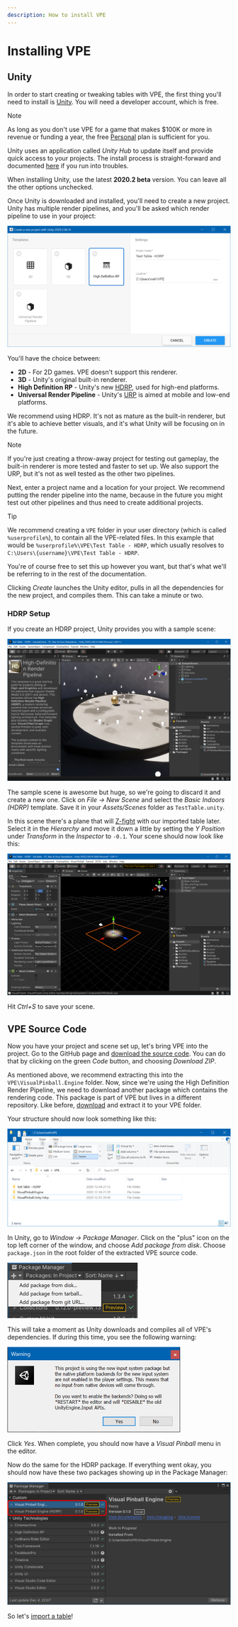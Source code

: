 ```yaml
---
description: How to install VPE
---
```

# Installing VPE

## Unity

In order to start creating or tweaking tables with VPE, the first thing you'll need to install is [Unity](https://unity3d.com/get-unity/download). You will need a developer account, which is free.

> [!NOTE]
> As long as you don't use VPE for a game that makes $100K or more in revenue or funding a year, the free [Personal](https://store.unity.com/compare-plans) plan is sufficient for you.

Unity uses an application called *Unity Hub* to update itself and provide quick access to your projects. The install process is straight-forward and documented [here](https://docs.unity3d.com/Manual/GettingStartedInstallingHub.html) if you run into troubles.

When installing Unity, use the latest **2020.2 beta** version. You can leave all the other options unchecked.

Once Unity is downloaded and installed, you'll need to create a new project. Unity has multiple render pipelines, and you'll be asked which render pipeline to use in your project:

![New Unity Project](unity-create-new-project.png)

You'll have the choice between:

- **2D** - For 2D games. VPE doesn't support this renderer.
- **3D** - Unity's original built-in renderer.
- **High Definition RP** - Unity's new [HDRP](https://docs.unity3d.com/Packages/com.unity.render-pipelines.high-definition@0.0.0/manual/index.html), used for high-end platforms.
- **Universal Render Pipeline** - Unity's [URP](https://docs.unity3d.com/Packages/com.unity.render-pipelines.universal@8.2/manual/index.html) is aimed at mobile and low-end platforms.

We recommend using HDRP. It's not as mature as the built-in renderer, but it's able to achieve better visuals, and it's what Unity will be focusing on in the future.

> [!NOTE]
> If you're just creating a throw-away project for testing out gameplay, the built-in renderer is more tested and faster to set up. We also support the URP, but it's not as well tested as the other two pipelines.

Next, enter a project name and a location for your project. We recommend putting the render pipeline into the name, because in the future you might test out other pipelines and thus need to create additional projects.

> [!TIP]
> We recommend creating a `VPE` folder in your user directory (which is called `%userprofile%`), to contain all the VPE-related files. In this example that would be `%userprofile%\VPE\Test Table - HDRP`, which usually resolves to `C:\Users\{username}\VPE\Test Table - HDRP`.
>
> You're of course free to set this up however you want, but that's what we'll be referring to in the rest of the documentation.

Clicking *Create* launches the Unity editor, pulls in all the dependencies for the new project, and compiles them. This can take a minute or two.

### HDRP Setup

If you create an HDRP project, Unity provides you with a sample scene: 

![HDRP Sample Scene](unity-hdrp-default-scene.png)

The sample scene is awesome but huge, so we're going to discard it and create a new one. Click on *File -> New Scene* and select the *Basic Indoors (HDRP)* template. Save it in your *Assets/Scenes* folder as `TestTable.unity`.

In this scene there's a plane that will [Z-fight](https://en.wikipedia.org/wiki/Z-fighting) with our imported table later. Select it in the *Hierarchy* and move it down a little by setting the *Y Position* under *Transform* in the *Inspector* to `-0.1`. Your scene should now look like this:

![TestTable Scene](unity-hdrp-test-scene.png)

Hit *Ctrl+S* to save your scene.

## VPE Source Code

Now you have your project and scene set up, let's bring VPE into the project. Go to the GitHub page and [download the source code](https://github.com/freezy/VisualPinball.Engine). You can do that by clicking on the green *Code* button, and choosing *Download ZIP*.

As mentioned above, we recommend extracting this into the `VPE\VisualPinball.Engine` folder. Now, since we're using the High Definition Render Pipeline, we need to download another package which contains the rendering code. This package is part of VPE but lives in a different repository. Like before, [download](https://github.com/freezy/VisualPinball.Unity.Hdrp) and extract it to your VPE folder.

Your structure should now look something like this:

![File Structure](explorer-vpe-root.png)

In Unity, go to *Window -> Package Manager*. Click on the "plus" icon on the top left corner of the window, and choose *Add package from disk*. Choose `package.json` in the root folder of the extracted VPE source code.

<p><img alt="Package Manager" width="294" src="unity-package-manager.png"/></p>

This will take a moment as Unity downloads and compiles all of VPE's dependencies. If during this time, you see the following warning:

<p><img alt="Unity Input System Warning" width="390" src="unity-input-system-warning.png" /></p>

Click *Yes*. When complete, you should now have a *Visual Pinball* menu in the editor.

Now do the same for the HDRP package. If everything went okay, you should now have these two packages showing up in the Package Manager:

![Package Manager after installation](unity-packages-after-installation.png)

So let's [import a table](running-vpe.md)!